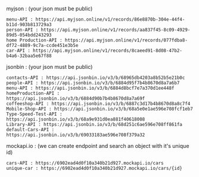 myjson : (your json must be public)

    menu-API : https://api.myjson.online/v1/records/86e8870b-304e-44f4-b11d-903b813729a3
    person-API : https://api.myjson.online/v1/records/aa837f45-8c09-4929-89d5-054bdd243293
    home Production-API : https://api.myjson.online/v1/records/077fdba8-df72-4889-9c7a-ccde451e3b5e
    car-API : https://api.myjson.online/v1/records/8caeed91-8d08-47b2-b4a6-32baa5e67f88

jsonbin : (your json must be public)

    contacts-API : https://api.jsonbin.io/v3/b/68965db4203a8b52b5e21b0c
    people-API : https://api.jsonbin.io/v3/b/6884d95f7b4b8670d8a7a6b7
    menu-API : https://api.jsonbin.io/v3/b/6884d8bcf7e7a370d1ee448f
    homeProduction-API : https://api.jsonbin.io/v3/b/6884d90b7b4b8670d8a7a69f
    coffeeshop-API : https://api.jsonbin.io/v3/b/6887c3d17b4b8670d8a8c7f4
    Mobile-Shop-API : https://api.jsonbin.io/v3/b/68a5e0e1ae596e708fcf1eb7
    Type-Speed-Test-API : https://api.jsonbin.io/v3/b/68a9e931d0ea881f40618008
    Library-API : https://api.jsonbin.io/v3/b/68d251c6ae596e708ff861fa
    default-Cars-API : https://api.jsonbin.io/v3/b/69033183ae596e708f379a32


mockapi.io : (we can create endpoint and search an object with it's unique id)

    cars-API : https://6902ead4d0f10a340b21d927.mockapi.io/cars
    unique-car : https://6902ead4d0f10a340b21d927.mockapi.io/cars/{id}



